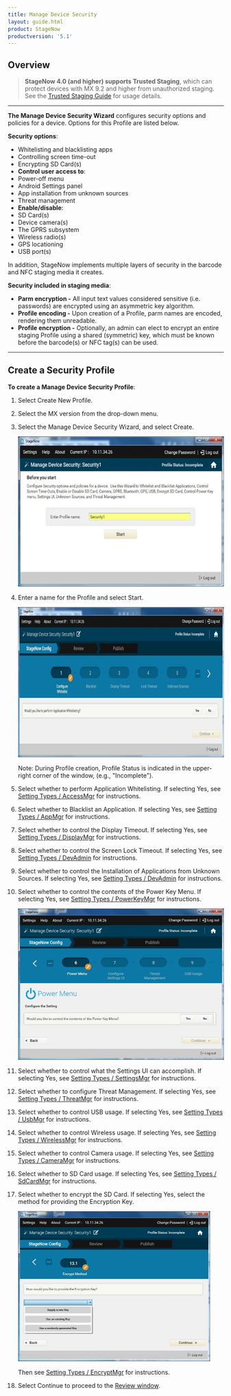 ```yaml
---
title: Manage Device Security
layout: guide.html
product: StageNow
productversion: '5.1'
---
```


## Overview

> **StageNow 4.0 (and higher) supports Trusted Staging**, which can protect devices with MX 9.2 and higher from unauthorized staging. <br>See the [Trusted Staging Guide](../../trustedstaging) for usage details. 

-----

**The Manage Device Security Wizard** configures security options and policies for a device. Options for this Profile are listed below. 

**Security options**:

* Whitelisting and blacklisting apps
* Controlling screen time-out 
* Encrypting SD Card(s)
* **Control user access to**: 
 * Power-off menu
 * Android Settings panel
 * App installation from unknown sources
 * Threat management
* **Enable/disable**: 
 * SD Card(s)
 * Device camera(s) 
 * The GPRS subsystem
 * Wireless radio(s)
 * GPS locationing
 * USB port(s)

In addition, StageNow implements multiple layers of security in the barcode and NFC staging media it creates. 

**Security included in staging media**: 

* **Parm encryption -** All input text values considered sensitive (i.e. passwords) are encrypted using an asymmetric key algorithm.
* **Profile encoding -** Upon creation of a Profile, parm names are encoded, rendering them unreadable. 
* **Profile encryption -** Optionally, an admin can elect to encrypt an entire staging Profile using a shared (symmetric) key, which must be known before the barcode(s) or NFC tag(s) can be used.

-----

## Create a Security Profile

**To create a Manage Device Security Profile**:

1. Select Create New Profile.

2. Select the MX version from the drop-down menu.

3. Select the Manage Device Security Wizard, and select Create.

	<img alt="image" style="height:350px" src="../../images/profiles/managesecurity_name.jpg"/>

4. Enter a name for the Profile and select Start.

	<img alt="image" style="height:350px" src="../../images/profiles/managesecurity_whitelist.jpg"/>

    Note: During Profile creation, Profile Status is indicated in the upper-right corner of the window, (e.g., "Incomplete").

5. Select whether to perform Application Whitelisting. If selecting Yes, see [Setting Types / AccessMgr](../../csp/access) for instructions. 

6. Select whether to Blacklist an Application. If selecting Yes, see [Setting Types / AppMgr](../../csp/app) for instructions. 

7. Select whether to control the Display Timeout. If selecting Yes, see [Setting Types / DisplayMgr](../../csp/display) for instructions. 

8. Select whether to control the Screen Lock Timeout. If selecting Yes, see [Setting Types / DevAdmin](../../csp/devadmin) for instructions. 

9. Select whether to control the Installation of Applications from Unknown Sources. If selecting Yes, see [Setting Types / DevAdmin](../../csp/devadmin) for instructions. 

10. Select whether to control the contents of the Power Key Menu. If selecting Yes, see [Setting Types / PowerKeyMgr](../../csp/powerkey) for instructions.

    ![img](../../images/profiles/managesecurity_powerkey.jpg)

11. Select whether to control what the Settings UI can accomplish. If selecting Yes, see [Setting Types / SettingsMgr](../../csp/settingsmgr) for instructions.

12. Select whether to configure Threat Management. If selecting Yes, see [Setting Types / ThreatMgr](../../csp/threat) for instructions.

13. Select whether to control USB usage. If selecting Yes, see [Setting Types / UsbMgr](../../csp/usb) for instructions.

14. Select whether to control Wireless usage. If selecting Yes, see [Setting Types / WirelessMgr](../../csp/wireless) for instructions.

15. Select whether to control Camera usage. If selecting Yes, see [Setting Types / CameraMgr](../../csp/camera) for instructions.

16. Select whether to SD Card usage. If selecting Yes, see [Setting Types / SdCardMgr](../../csp/sdcard) for instructions.

17. Select whether to encrypt the SD Card. If selecting Yes, select the method for providing the Encryption Key.

   	<img alt="image" style="height:350px" src="../../images/profiles/managesecurity_encryptSDcard.jpg"/>

    Then see [Setting Types / EncryptMgr](../../csp/encrypt) for instructions.

18. Select Continue to proceed to the [Review window](../../stagingprofiles?Review).

